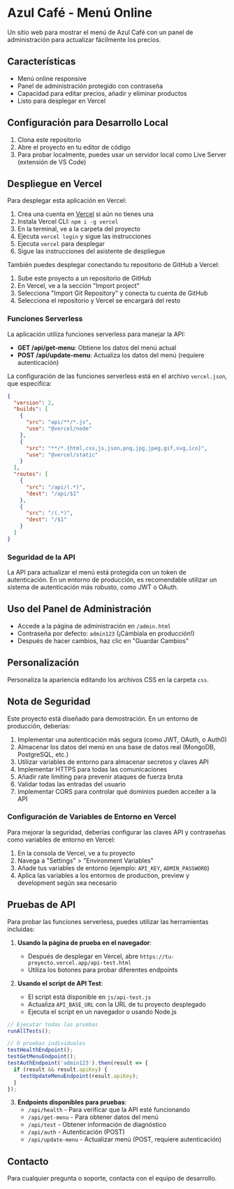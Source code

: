 # Azul Café - Menú Online

Un sitio web para mostrar el menú de Azul Café con un panel de administración para actualizar fácilmente los precios.

## Características

- Menú online responsive
- Panel de administración protegido con contraseña
- Capacidad para editar precios, añadir y eliminar productos
- Listo para desplegar en Vercel

## Configuración para Desarrollo Local

1. Clona este repositorio
2. Abre el proyecto en tu editor de código
3. Para probar localmente, puedes usar un servidor local como Live Server (extensión de VS Code)

## Despliegue en Vercel

Para desplegar esta aplicación en Vercel:

1. Crea una cuenta en [Vercel](https://vercel.com) si aún no tienes una
2. Instala Vercel CLI: `npm i -g vercel`
3. En la terminal, ve a la carpeta del proyecto
4. Ejecuta `vercel login` y sigue las instrucciones
5. Ejecuta `vercel` para desplegar
6. Sigue las instrucciones del asistente de despliegue

También puedes desplegar conectando tu repositorio de GitHub a Vercel:

1. Sube este proyecto a un repositorio de GitHub
2. En Vercel, ve a la sección "Import project"
3. Selecciona "Import Git Repository" y conecta tu cuenta de GitHub
4. Selecciona el repositorio y Vercel se encargará del resto

### Funciones Serverless

La aplicación utiliza funciones serverless para manejar la API:

- **GET /api/get-menu**: Obtiene los datos del menú actual
- **POST /api/update-menu**: Actualiza los datos del menú (requiere autenticación)

La configuración de las funciones serverless está en el archivo `vercel.json`, que especifica:

```json
{
  "version": 2,
  "builds": [
    {
      "src": "api/**/*.js",
      "use": "@vercel/node"
    },
    {
      "src": "**/*.{html,css,js,json,png,jpg,jpeg,gif,svg,ico}",
      "use": "@vercel/static"
    }
  ],
  "routes": [
    {
      "src": "/api/(.*)",
      "dest": "/api/$1"
    },
    {
      "src": "/(.*)",
      "dest": "/$1"
    }
  ]
}
```

### Seguridad de la API

La API para actualizar el menú está protegida con un token de autenticación. En un entorno de producción, es recomendable utilizar un sistema de autenticación más robusto, como JWT o OAuth.

## Uso del Panel de Administración

- Accede a la página de administración en `/admin.html`
- Contraseña por defecto: `admin123` (¡Cámbiala en producción!)
- Después de hacer cambios, haz clic en "Guardar Cambios"

## Personalización

Personaliza la apariencia editando los archivos CSS en la carpeta `css`.

## Nota de Seguridad

Este proyecto está diseñado para demostración. En un entorno de producción, deberías:

1. Implementar una autenticación más segura (como JWT, OAuth, o Auth0)
2. Almacenar los datos del menú en una base de datos real (MongoDB, PostgreSQL, etc.)
3. Utilizar variables de entorno para almacenar secretos y claves API
4. Implementar HTTPS para todas las comunicaciones
5. Añadir rate limiting para prevenir ataques de fuerza bruta
6. Validar todas las entradas del usuario
7. Implementar CORS para controlar qué dominios pueden acceder a la API

### Configuración de Variables de Entorno en Vercel

Para mejorar la seguridad, deberías configurar las claves API y contraseñas como variables de entorno en Vercel:

1. En la consola de Vercel, ve a tu proyecto
2. Navega a "Settings" > "Environment Variables"
3. Añade tus variables de entorno (ejemplo: `API_KEY`, `ADMIN_PASSWORD`)
4. Aplica las variables a los entornos de production, preview y development según sea necesario

## Pruebas de API

Para probar las funciones serverless, puedes utilizar las herramientas incluidas:

1. **Usando la página de prueba en el navegador**:
   - Después de desplegar en Vercel, abre `https://tu-proyecto.vercel.app/api-test.html`
   - Utiliza los botones para probar diferentes endpoints

2. **Usando el script de API Test**:
   - El script está disponible en `js/api-test.js`
   - Actualiza `API_BASE_URL` con la URL de tu proyecto desplegado
   - Ejecuta el script en un navegador o usando Node.js

```javascript
// Ejecutar todas las pruebas
runAllTests();

// O pruebas individuales
testHealthEndpoint();
testGetMenuEndpoint();
testAuthEndpoint('admin123').then(result => {
  if (result && result.apiKey) {
    testUpdateMenuEndpoint(result.apiKey);
  }
});
```

3. **Endpoints disponibles para pruebas**:
   - `/api/health` - Para verificar que la API esté funcionando
   - `/api/get-menu` - Para obtener datos del menú
   - `/api/test` - Obtener información de diagnóstico
   - `/api/auth` - Autenticación (POST)
   - `/api/update-menu` - Actualizar menú (POST, requiere autenticación)

## Contacto

Para cualquier pregunta o soporte, contacta con el equipo de desarrollo.
